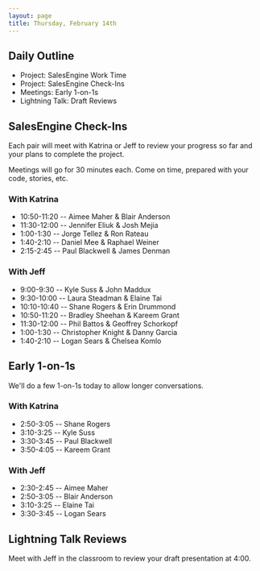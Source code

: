 ```yaml
---
layout: page
title: Thursday, February 14th
---
```


## Daily Outline

* Project: SalesEngine Work Time
* Project: SalesEngine Check-Ins
* Meetings: Early 1-on-1s
* Lightning Talk: Draft Reviews

## SalesEngine Check-Ins

Each pair will meet with Katrina or Jeff to review your progress so far and your plans to complete the project.

Meetings will go for 30 minutes each. Come on time, prepared with your code, stories, etc.

### With Katrina

* 10:50-11:20 -- Aimee Maher & Blair Anderson
* 11:30-12:00 -- Jennifer Eliuk & Josh Mejia
* 1:00-1:30 -- Jorge Tellez & Ron Rateau
* 1:40-2:10 -- Daniel Mee & Raphael Weiner
* 2:15-2:45 -- Paul Blackwell & James Denman

### With Jeff

* 9:00-9:30 -- Kyle Suss & John Maddux
* 9:30-10:00 -- Laura Steadman & Elaine Tai
* 10:10-10:40 -- Shane Rogers & Erin Drummond
* 10:50-11:20 -- Bradley Sheehan & Kareem Grant
* 11:30-12:00 -- Phil Battos & Geoffrey Schorkopf
* 1:00-1:30 -- Christopher Knight & Danny Garcia
* 1:40-2:10 -- Logan Sears & Chelsea Komlo

## Early 1-on-1s

We'll do a few 1-on-1s today to allow longer conversations.

### With Katrina

* 2:50-3:05 -- Shane Rogers
* 3:10-3:25 -- Kyle Suss
* 3:30-3:45 -- Paul Blackwell
* 3:50-4:05 -- Kareem Grant

### With Jeff

* 2:30-2:45 -- Aimee Maher
* 2:50-3:05 -- Blair Anderson
* 3:10-3:25 -- Elaine Tai
* 3:30-3:45 -- Logan Sears

## Lightning Talk Reviews

Meet with Jeff in the classroom to review your draft presentation at 4:00.